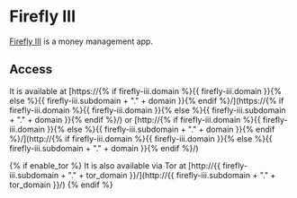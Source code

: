# Firefly III

[Firefly III](https://firefly-iii.org/) is a money management app.

## Access

It is available at [https://{% if firefly-iii.domain %}{{ firefly-iii.domain }}{% else %}{{ firefly-iii.subdomain + "." + domain }}{% endif %}/](https://{% if firefly-iii.domain %}{{ firefly-iii.domain }}{% else %}{{ firefly-iii.subdomain + "." + domain }}{% endif %}/) or [http://{% if firefly-iii.domain %}{{ firefly-iii.domain }}{% else %}{{ firefly-iii.subdomain + "." + domain }}{% endif %}/](http://{% if firefly-iii.domain %}{{ firefly-iii.domain }}{% else %}{{ firefly-iii.subdomain + "." + domain }}{% endif %}/)

{% if enable_tor %}
It is also available via Tor at [http://{{ firefly-iii.subdomain + "." + tor_domain }}/](http://{{ firefly-iii.subdomain + "." + tor_domain }}/)
{% endif %}
